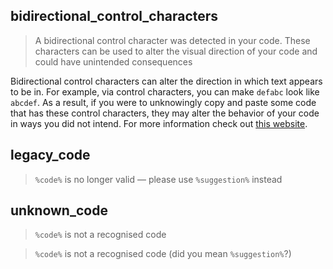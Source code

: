 ## bidirectional_control_characters

> A bidirectional control character was detected in your code. These characters can be used to alter the visual direction of your code and could have unintended consequences

Bidirectional control characters can alter the direction in which text appears to be in. For example, via control characters, you can make `defabc` look like `abcdef`. As a result, if you were to unknowingly copy and paste some code that has these control characters, they may alter the behavior of your code in ways you did not intend. For more information check out [this website](https://trojansource.codes).

## legacy_code

> `%code%` is no longer valid — please use `%suggestion%` instead

## unknown_code

> `%code%` is not a recognised code

> `%code%` is not a recognised code (did you mean `%suggestion%`?)
